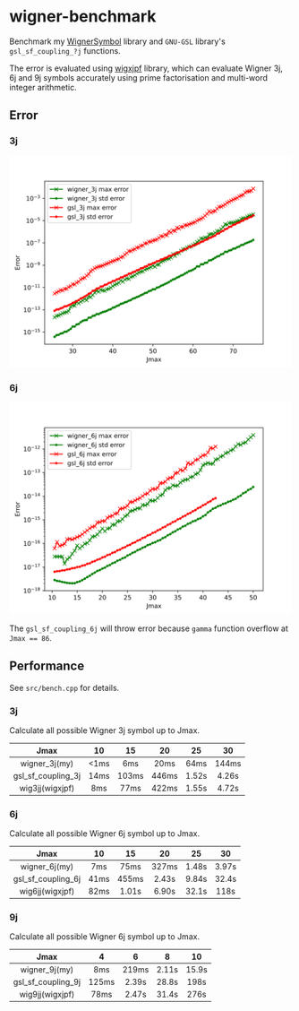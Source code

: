 # wigner-benchmark

Benchmark my [WignerSymbol](https://github.com/0382/WignerSymbol) library and `GNU-GSL` library's `gsl_sf_coupling_?j` functions.

The error is evaluated using [wigxjpf](https://fy.chalmers.se/subatom/wigxjpf/) library, which can evaluate  Wigner 3j, 6j and 9j symbols accurately using prime factorisation and multi-word integer arithmetic.

## Error

### 3j

![3j-error](data/bench_3j.svg)

### 6j

![6j-error](data/bench_6j.svg)

The `gsl_sf_coupling_6j` will throw error because `gamma` function overflow at `Jmax == 86`.

## Performance

See `src/bench.cpp` for details.

### 3j

Calculate all possible Wigner 3j symbol up to Jmax.

|        Jmax        |  10   |  15   |  20   |  25   |  30   |
| :----------------: | :---: | :---: | :---: | :---: | :---: |
|   wigner_3j(my)    | <1ms  |  6ms  | 20ms  | 64ms  | 144ms |
| gsl_sf_coupling_3j | 14ms  | 103ms | 446ms | 1.52s | 4.26s |
|  wig3jj(wigxjpf)   |  8ms  | 77ms  | 422ms | 1.55s | 4.72s |

### 6j

Calculate all possible Wigner 6j symbol up to Jmax. 

|        Jmax        |  10   |  15   |  20   |  25   |  30   |
| :----------------: | :---: | :---: | :---: | :---: | :---: |
|   wigner_6j(my)    |  7ms  | 75ms  | 327ms | 1.48s | 3.97s |
| gsl_sf_coupling_6j | 41ms  | 455ms | 2.43s | 9.84s | 32.4s |
|  wig6jj(wigxjpf)   | 82ms  | 1.01s | 6.90s | 32.1s | 118s  |

### 9j

Calculate all possible Wigner 6j symbol up to Jmax. 

|        Jmax        |   4   |   6   |   8   |  10   |
| :----------------: | :---: | :---: | :---: | :---: |
|   wigner_9j(my)    |  8ms  | 219ms | 2.11s | 15.9s |
| gsl_sf_coupling_9j | 125ms | 2.39s | 28.8s | 198s  |
|  wig9jj(wigxjpf)   | 78ms  | 2.47s | 31.4s | 276s  |
